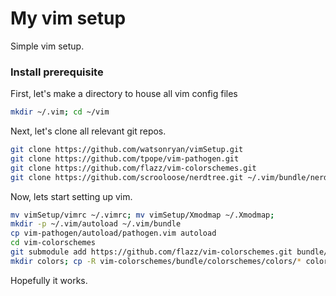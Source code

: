 # My vim setup

Simple vim setup.  

### Install prerequisite

First, let's make a directory to house all vim config files 
```bash 
mkdir ~/.vim; cd ~/vim
```

Next, let's clone all relevant git repos.

```bash 
git clone https://github.com/watsonryan/vimSetup.git
git clone https://github.com/tpope/vim-pathogen.git
git clone https://github.com/flazz/vim-colorschemes.git
git clone https://github.com/scrooloose/nerdtree.git ~/.vim/bundle/nerdtree
```

Now, lets start setting up vim.

```bash
mv vimSetup/vimrc ~/.vimrc; mv vimSetup/Xmodmap ~/.Xmodmap;
mkdir -p ~/.vim/autoload ~/.vim/bundle
cp vim-pathogen/autoload/pathogen.vim autoload
cd vim-colorschemes
git submodule add https://github.com/flazz/vim-colorschemes.git bundle/colorschemes
mkdir colors; cp -R vim-colorschemes/bundle/colorschemes/colors/* colors
```
Hopefully it works. 
